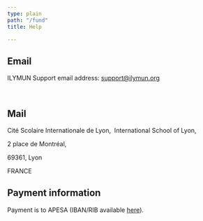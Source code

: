 ```yaml
---
type: plain
path: "/fund"
title: Help

---
```

<h2>Email</h2>

<p>ILYMUN Support email address: <a href="https://web.archive.org/web/20181108191113/mailto:support@ilymun.org">support@ilymun.org</a></p>

<br />

<h2>Mail</h2>

<p>Cité Scolaire Internationale de Lyon,  International School of Lyon,

2 place de Montréal, 

69361, Lyon 

FRANCE   </p>

<h2>Payment information</h2>

<p>Payment is to APESA (IBAN/RIB available <a href="https://web.archive.org/web/20181108191113/http://ilymun.org/static/RIB-APESA.pdf">here</a>).</p>